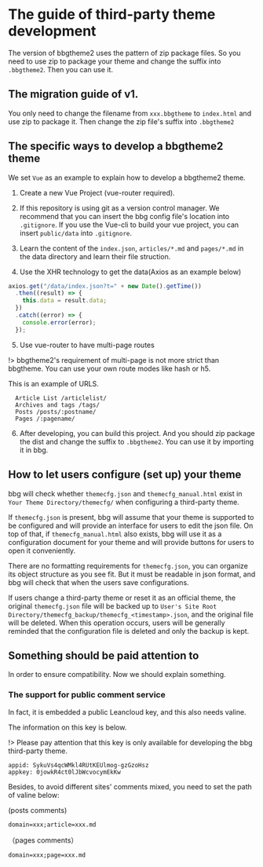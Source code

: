 # The guide of third-party theme development

The version of bbgtheme2 uses the pattern of zip package files. So you need to use zip to package your theme and change the suffix into `.bbgtheme2`. Then you can use it.

## The migration guide of v1.

You only need to change the filename from `xxx.bbgtheme` to `index.html` and use zip to package it. Then change the zip file's suffix into `.bbgtheme2`

## The specific ways to develop a bbgtheme2 theme

We set `Vue` as an example to explain how to develop a bbgtheme2 theme.

1. Create a new Vue Project (vue-router required).

2. If this repository is using git as a version control manager. We recommend that you can insert the bbg config file's location into `.gitignore`. If you use the Vue-cli to build your vue project, you can insert `public/data` into `.gitignore`.

3. Learn the content of the `index.json`, `articles/*.md` and `pages/*.md` in the data directory and learn their file struction.

4. Use the XHR technology to get the data(Axios as an example below)

```javascript
axios.get("/data/index.json?t=" + new Date().getTime())
  .then((result) => {
    this.data = result.data;
  })
  .catch((error) => {
    console.error(error);
  });
```

5. Use vue-router to have multi-page routes

!> bbgtheme2's requirement of multi-page is not more strict than bbgtheme. You can use your own route modes like hash or h5.

This is an example of URLS.

```
  Article List /articlelist/
  Archives and tags /tags/
  Posts /posts/:postname/
  Pages /:pagename/
```

6. After developing, you can build this project. And you should zip package the dist and change the suffix to `.bbgtheme2`. You can use it by importing it in bbg.

## How to let users configure (set up) your theme

bbg will check whether `themecfg.json` and `themecfg_manual.html` exist in `Your Theme Directory/themecfg/` when configuring a third-party theme.

If `themecfg.json` is present, bbg will assume that your theme is supported to be configured and will provide an interface for users to edit the json file. On top of that, if `themecfg_manual.html` also exists, bbg will use it as a configuration document for your theme and will provide buttons for users to open it conveniently.

There are no formatting requirements for `themecfg.json`, you can organize its object structure as you see fit. But it must be readable in json format, and bbg will check that when the users save configurations.

If users change a third-party theme or reset it as an official theme, the original `themecfg.json` file will be backed up to `User's Site Root Directory/themecfg_backup/themecfg_<timestamp>.json`, and the original file will be deleted. When this operation occurs, users will be generally reminded that the configuration file is deleted and only the backup is kept.

## Something should be paid attention to

In order to ensure compatibility. Now we should explain something.

### The support for public comment service

In fact, it is embedded a public Leancloud key, and this also needs valine.

The information on this key is below.

!> Please pay attention that this key is only available for developing the bbg third-party theme.

```
appid: SykuVs4qcWMkl4RUtKEUlmog-gzGzoHsz
appkey: 0jowkR4ct0lJbWcvocymEkKw
```

Besides, to avoid different sites' comments mixed, you need to set the path of valine below:

(posts comments)

```
domain=xxx;article=xxx.md
```

（pages comments）

```
domain=xxx;page=xxx.md
```
